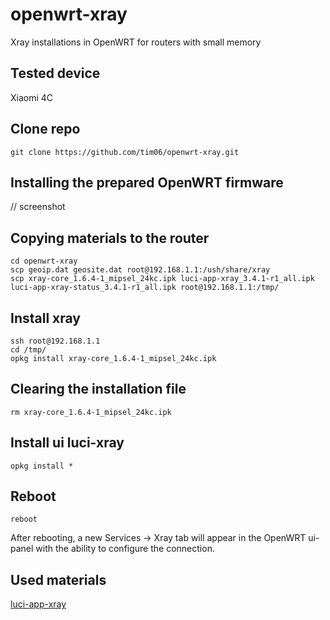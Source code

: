 
# openwrt-xray

Xray installations in OpenWRT for routers with small memory

## Tested device

Xiaomi 4C
## Clone repo

```
git clone https://github.com/tim06/openwrt-xray.git
```

## Installing the prepared OpenWRT firmware 

// screenshot

## Copying materials to the router

```
cd openwrt-xray
scp geoip.dat geosite.dat root@192.168.1.1:/ush/share/xray
scp xray-core_1.6.4-1_mipsel_24kc.ipk luci-app-xray_3.4.1-r1_all.ipk luci-app-xray-status_3.4.1-r1_all.ipk root@192.168.1.1:/tmp/
```
## Install xray

```
ssh root@192.168.1.1
cd /tmp/
opkg install xray-core_1.6.4-1_mipsel_24kc.ipk
```
## Clearing the installation file

```
rm xray-core_1.6.4-1_mipsel_24kc.ipk
```

## Install ui luci-xray

```
opkg install *
```
## Reboot
```
reboot
```
After rebooting, a new Services -> Xray tab will appear in the OpenWRT ui-panel with the ability to configure the connection.

## Used materials
[luci-app-xray](https://github.com/yichya/luci-app-xray)


